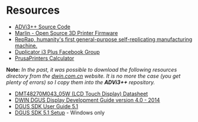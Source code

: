 # Resources

* [ADVi3++ Source Code](https://github.com/andrivet/ADVi3pp-Marlin)
* [Marlin - Open Source 3D Printer Firmware](http://marlinfw.org)
* [RepRap, humanity's first general-purpose self-replicating manufacturing machine.](RepRap.org)
* [Duplicator i3 Plus Facebook Group](https://www.facebook.com/groups/i3plus/)
* [PrusaPrinters Calculator](https://www.prusaprinters.org/calculator/)

**Note:** *In the past, it was possible to download the following resources directory from the [dwin.com.cn](http://dwin.com.cn) website. It is no more the case (you get plenty of errors) so I copy them into the __ADVi3++__ repository.*

* [DMT48270M043_05W (LCD Touch Display) Datasheet](https://github.com/andrivet/ADVi3pp-LCD/blob/master/Resources/DMT48270M043_05W_DATASHEET.pdf)
* [DWIN DGUS Display Development Guide version 4.0 - 2014](https://github.com/andrivet/ADVi3pp-LCD/blob/master/Resources/DWIN%20DGUS%20DEV%20GUIDE_V40_2014.pdf)
* [DGUS SDK User Guide 5.1](https://github.com/andrivet/ADVi3pp-LCD/blob/master/Resources/DGUSV5.10.pdf)
* [DGUS SDK 5.1 Setup](https://github.com/andrivet/ADVi3pp-LCD/blob/master/Resources/DGUS_Setup_5.1.zip) - Windows only


